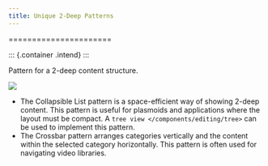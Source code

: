 ```yaml
---
title: Unique 2-Deep Patterns
---
```

======================

::: {.container .intend}
:::

Pattern for a 2-deep content structure.

![](/hig/NP-2-deep-1a.png)

-   The Collapsible List pattern is a space-efficient way of showing
    2-deep content. This pattern is useful for plasmoids and
    applications where the layout must be compact. A
    `tree view </components/editing/tree>`
    can be used to implement this pattern.
-   The Crossbar pattern arranges categories vertically and the content
    within the selected category horizontally. This pattern is often
    used for navigating video libraries.
